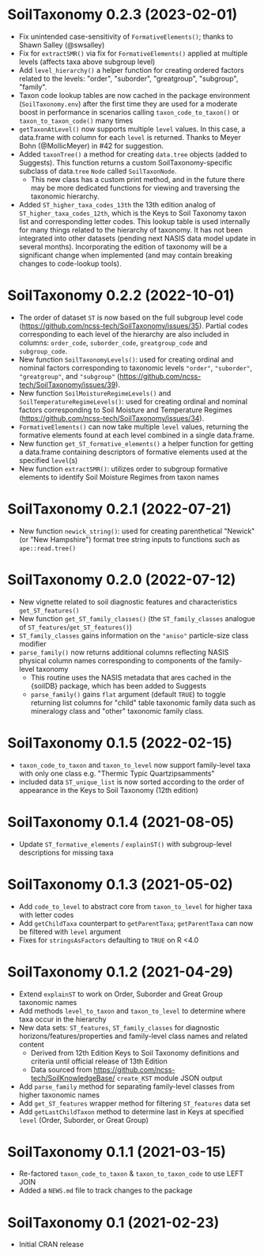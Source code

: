 # SoilTaxonomy 0.2.3 (2023-02-01)
 - Fix unintended case-sensitivity of `FormativeElements()`; thanks to Shawn Salley (@swsalley)
 - Fix for `extractSMR()` via fix for `FormativeElements()` applied at multiple levels (affects taxa above subgroup level)
 - Add `level_hierarchy()` a helper function for creating ordered factors related to the levels: "order", "suborder", "greatgroup", "subgroup", "family".
 - Taxon code lookup tables are now cached in the package environment (`SoilTaxonomy.env`) after the first time they are used for a moderate boost in performance in scenarios calling `taxon_code_to_taxon()` or `taxon_to_taxon_code()` many times
 - `getTaxonAtLevel()` now supports multiple `level` values. In this case, a data.frame with column for each `level` is returned. Thanks to Meyer Bohn (@MollicMeyer) in #42 for suggestion.
 - Added `taxonTree()` a method for creating `data.tree` objects (added to Suggests). This function returns a custom SoilTaxonomy-specific subclass of data.`tree` `Node` called `SoilTaxonNode`. 
   - This new class has a custom print method, and in the future there may be more dedicated functions for viewing and traversing the taxonomic hierarchy.
 - Added `ST_higher_taxa_codes_13th` the 13th edition analog of `ST_higher_taxa_codes_12th`, which is the Keys to Soil Taxonomy taxon list and corresponding letter codes. This lookup table is used internally for many things related to the hierarchy of taxonomy. It has not been integrated into other datasets (pending next NASIS data model update in several months). Incorporating the edition of taxonomy will be a significant change when implemented (and may contain breaking changes to code-lookup tools).
 
# SoilTaxonomy 0.2.2 (2022-10-01)
 * The order of dataset `ST` is now based on the full subgroup level code (https://github.com/ncss-tech/SoilTaxonomy/issues/35). Partial codes corresponding to each level of the hierarchy are also included in columns: `order_code`, `suborder_code`, `greatgroup_code` and `subgroup_code`.
 * New function `SoilTaxonomyLevels()`: used for creating ordinal and nominal factors corresponding to taxonomic levels `"order"`, `"suborder"`, `"greatgroup"`, and `"subgroup"` (https://github.com/ncss-tech/SoilTaxonomy/issues/39).
 * New function `SoilMoistureRegimeLevels()` and `SoilTemperatureRegimeLevels()`: used for creating ordinal and nominal factors corresponding to Soil Moisture and Temperature Regimes (https://github.com/ncss-tech/SoilTaxonomy/issues/34).
 * `FormativeElements()` can now take multiple `level` values, returning the formative elements found at each level combined in a single data.frame.
 * New function `get_ST_formative_elements()` a helper function for getting a data.frame containing descriptors of formative elements used at the specified `level`(s)
 * New function `extractSMR()`: utilizes order to subgroup formative elements to identify Soil Moisture Regimes from taxon names

# SoilTaxonomy 0.2.1 (2022-07-21)
 * New function `newick_string()`: used for creating parenthetical "Newick" (or "New Hampshire") format tree string inputs to functions such as `ape::read.tree()`
 
# SoilTaxonomy 0.2.0 (2022-07-12)
 * New vignette related to soil diagnostic features and characteristics `get_ST_features()`
 * New function `get_ST_family_classes()` (the `ST_family_classes` analogue of `ST_features`/`get_ST_features()`)
 * `ST_family_classes` gains information on the `"aniso"` particle-size class modifier
 * `parse_family()` now returns additional columns reflecting NASIS physical column names corresponding to components of the family-level taxonomy
    * This routine uses the NASIS metadata that ares cached in the {soilDB} package, which has been added to Suggests
    * `parse_family()` gains `flat` argument (default `TRUE`) to toggle returning list columns for "child" table taxonomic family data such as mineralogy class and "other" taxonomic family class.

# SoilTaxonomy 0.1.5 (2022-02-15)
 * `taxon_code_to_taxon` and `taxon_to_level` now support family-level taxa with only one class e.g. "Thermic Typic Quartzipsamments"
 * included data `ST_unique_list` is now sorted according to the order of appearance in the Keys to Soil Taxonomy (12th edition)
 
# SoilTaxonomy 0.1.4 (2021-08-05)
 * Update `ST_formative_elements` / `explainST()` with subgroup-level descriptions for missing taxa

# SoilTaxonomy 0.1.3 (2021-05-02)
 * Add `code_to_level` to abstract core from `taxon_to_level` for higher taxa with letter codes
 * Add `getChildTaxa` counterpart to `getParentTaxa`; `getParentTaxa` can now be filtered with `level` argument
 * Fixes for `stringsAsFactors` defaulting to `TRUE` on R <4.0

# SoilTaxonomy 0.1.2 (2021-04-29)
 * Extend `explainST` to work on Order, Suborder and Great Group taxonomic names
 * Add methods `level_to_taxon` and `taxon_to_level` to determine where taxa occur in the hierarchy 
 * New data sets: `ST_features`, `ST_family_classes` for diagnostic horizons/features/properties and family-level class names and related content
   * Derived from 12th Edition Keys to Soil Taxonomy definitions and criteria until official release of 13th Edition 
   * Data sourced from https://github.com/ncss-tech/SoilKnowledgeBase/ `create_KST` module JSON output
 * Add `parse_family` method for separating family-level classes from higher taxonomic names 
 * Add `get_ST_features` wrapper method for filtering `ST_features` data set 
 * Add `getLastChildTaxon` method to determine last in Keys at specified `level` (Order, Suborder, or Great Group)
 
# SoilTaxonomy 0.1.1 (2021-03-15)
 * Re-factored `taxon_code_to_taxon` & `taxon_to_taxon_code` to use LEFT JOIN
 * Added a `NEWS.md` file to track changes to the package

# SoilTaxonomy 0.1 (2021-02-23)
 * Initial CRAN release

